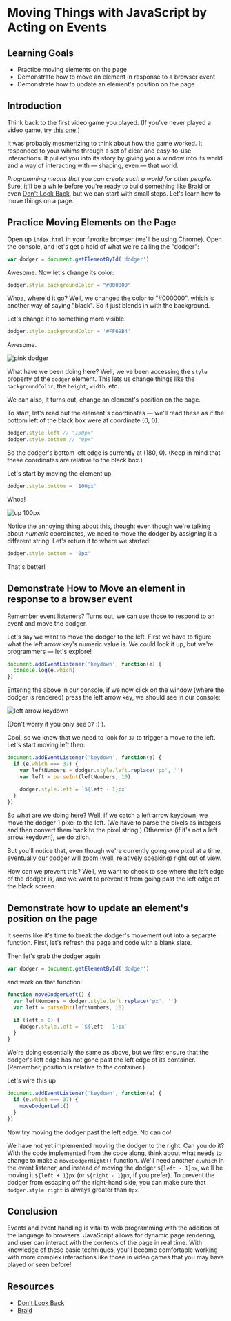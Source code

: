 # Moving Things with JavaScript by Acting on Events

## Learning Goals

- Practice moving elements on the page
- Demonstrate how to move an element in response to a browser event
- Demonstrate how to update an element's position on the page

## Introduction

Think back to the first video game you played. (If you've never played a
video game, try [this one](http://terrycavanaghgames.com/dontlookback/).)

It was probably mesmerizing to think about how the game worked. It responded
to your whims through a set of clear and easy-to-use interactions. It pulled
you into its story by giving you a window into its world and a way of interacting
with — shaping, even — that world.

_Programming means that you can create such a world for other people._ Sure, it'll
be a while before you're ready to build something like [Braid](http://braid-game.com/)
or even [Don't Look Back](http://terrycavanaghgames.com/dontlookback/), but we can
start with small steps. Let's learn how to move things on a page.

## Practice Moving Elements on the Page


Open up `index.html` in your favorite browser (we'll be using Chrome). Open the
console, and let's get a hold of what we're calling the "dodger":

``` javascript
var dodger = document.getElementById('dodger')
```

Awesome. Now let's change its color:

``` javascript
dodger.style.backgroundColor = "#000000"
```

Whoa, where'd it go? Well, we changed the color to "#000000", which is another
way of saying "black". So it just blends in with the background.

Let's change it to something more visible.

``` javascript
dodger.style.backgroundColor = '#FF69B4'
```

Awesome.

![pink dodger](https://curriculum-content.s3.amazonaws.com/skills-based-js/pink_dodger.png)

What have we been doing here? Well, we've been accessing the `style` property
of the `dodger` element. This lets us change things like the `backgroundColor`, the
`height`, `width`, etc.

We can also, it turns out, change an element's position on the page.

To start, let's read out the element's coordinates — we'll read these as if the
bottom left of the black box were at coordinate (0, 0).

``` javascript
dodger.style.left // "180px"
dodger.style.bottom // "0px"
```

So the dodger's bottom left edge is currently at (180, 0). (Keep in mind that
these coordinates are relative to the black box.)

Let's start by moving the element up.

``` javascript
dodger.style.bottom = '100px'
```

Whoa!

![up 100px](https://curriculum-content.s3.amazonaws.com/skills-based-js/pink_dodger_bottom_100.png)

Notice the annoying thing about this, though: even though we're talking about
_numeric_ coordinates, we need to move the dodger by assigning it a different
string. Let's return it to where we started:

``` javascript
dodger.style.bottom = '0px'
```

That's better!

## Demonstrate How to Move an element in response to a browser event

Remember event listeners? Turns out, we can use those to respond to an event and
move the dodger.

Let's say we want to move the dodger to the left. First we have to figure what
the left arrow key's numeric value is. We could look it up, but we're programmers
— let's explore!

``` javascript
document.addEventListener('keydown', function(e) {
  console.log(e.which)
})
```

Entering the above in our console, if we now click on the window (where the dodger
is rendered) press the left arrow key, we should see in our console:

![left arrow keydown](https://curriculum-content.s3.amazonaws.com/skills-based-js/left_arrow_keydown.png)

(Don't worry if you only see `37` :) ).

Cool, so we know that we need to look for `37` to trigger a move to the left. Let's start
moving left then:

``` javascript
document.addEventListener('keydown', function(e) {
  if (e.which === 37) {
    var leftNumbers = dodger.style.left.replace('px', '')
    var left = parseInt(leftNumbers, 10)

    dodger.style.left = `${left - 1}px`
  }
})
```

So what are we doing here? Well, if we catch a left arrow keydown, we move the dodger 1 pixel to
the left. (We have to parse the pixels as integers and then convert them back to the pixel string.)
Otherwise (if it's not a left arrow keydown), we do zilch.

But you'll notice that, even though we're currently going one pixel at a time, eventually our dodger
will zoom (well, relatively speaking) right out of view.

How can we prevent this? Well, we want to check to see where the left edge of the dodger is, and we
want to prevent it from going past the left edge of the black screen.

## Demonstrate how to update an element's position on the page

It seems like it's time to break the dodger's movement out into a separate function. First, let's
refresh the page and code with a blank slate.

Then let's grab the dodger again

``` javascript
var dodger = document.getElementById('dodger')
```

and work on that function:

``` javascript
function moveDodgerLeft() {
  var leftNumbers = dodger.style.left.replace('px', '')
  var left = parseInt(leftNumbers, 10)

  if (left > 0) {
    dodger.style.left = `${left - 1}px`
  }
}
```

We're doing essentially the same as above, but we first ensure that the dodger's left edge has not
gone past the left edge of its container. (Remember, position is relative to the container.)

Let's wire this up

``` javascript
document.addEventListener('keydown', function(e) {
  if (e.which === 37) {
    moveDodgerLeft()
  }
})
```

Now try moving the dodger past the left edge. No can do!

We have not yet implemented moving the dodger to the right. Can you do it? With the code implemented 
from the code along, think about what needs to change to make a `moveDodgerRight()` function. We'll
need another  `e.which` in the event listener, and instead of moving the dodger `${left - 1}px`, we'll
be moving it `${left + 1}px` (or `${right - 1}px`, if you prefer). To prevent the dodger from escaping off
the right-hand side, you can make sure that `dodger.style.right` is always greater than `0px`.

## Conclusion

Events and event handling is vital to web programming with the addition of the language to browsers. 
JavaScript allows for dynamic page rendering, and user can interact with the contents of the page
in real time. With knowledge of these basic techniques, you'll become comfortable working with more
complex interactions like those in video games that you may have played or seen before!

## Resources
- [Don't Look Back](http://terrycavanaghgames.com/dontlookback/)
- [Braid](http://braid-game.com/)